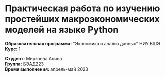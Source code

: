 # Практическая работа по изучению простейших макроэкономических моделей на языке Python

**Образовательная программа:** "Экономика и анализ данных"  НИУ ВШЭ
**Курс:** 1

**Студент:** Мирзоева Алина  
**Группа:** БЭАД223  
**Время выполнения:** апрель-май 2023
